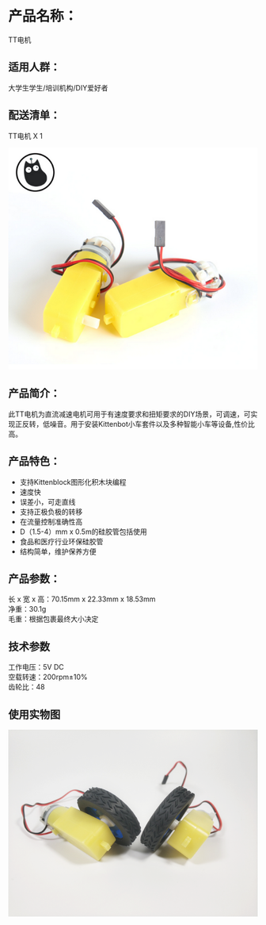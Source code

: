 # 产品名称：   
TT电机   

## 适用人群：   
大学生学生/培训机构/DIY爱好者   

## 配送清单：   
TT电机 X 1   

![](./chicun/TT电机.png)   

## 产品简介：   
此TT电机为直流减速电机可用于有速度要求和扭矩要求的DIY场景，可调速，可实现正反转，低噪音。用于安装Kittenbot小车套件以及多种智能小车等设备,性价比高。   

## 产品特色：   
- 支持Kittenblock图形化积木块编程   
- 速度快   
- 误差小，可走直线
- 支持正极负极的转移
- 在流量控制准确性高
- D（1.5-4）mm x 0.5m的硅胶管包括使用
- 食品和医疗行业环保硅胶管
- 结构简单，维护保养方便
## 产品参数：
长 x 宽 x 高：70.15mm x 22.33mm x 18.53mm   
净重：30.1g   
毛重：根据包裹最终大小决定   

## 技术参数   
工作电压：5V DC   
空载转速：200rpm±10%   
齿轮比：48   

## 使用实物图   
![](./chicun/橡胶轮使用.png)   
